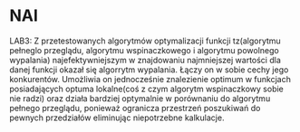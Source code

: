 # NAI
LAB3:
Z przetestowanych algorytmów optymalizacji funkcji tz(algorytmu pełneglo przeglądu, algorytmu wspinaczkowego i algorytmu powolnego wypalania) najefektywniejszym w znajdowaniu najmniejszej wartości dla danej funkcji okazał się algorrytm wypalania. Łączy on w sobie cechy jego konkurentów. Umożliwia on jednocześnie znalezienie optimum w funkcjach posiadających optuma lokalne(coś z czym algorytm wspinaczkowy sobie nie radzi) oraz działa bardziej optymalnie w porównaniu do algorytmu pełnego przeglądu, ponieważ ogranicza przestrzeń poszukiwań do pewnych przedziałów eliminując niepotrzebne kalkulacje.
